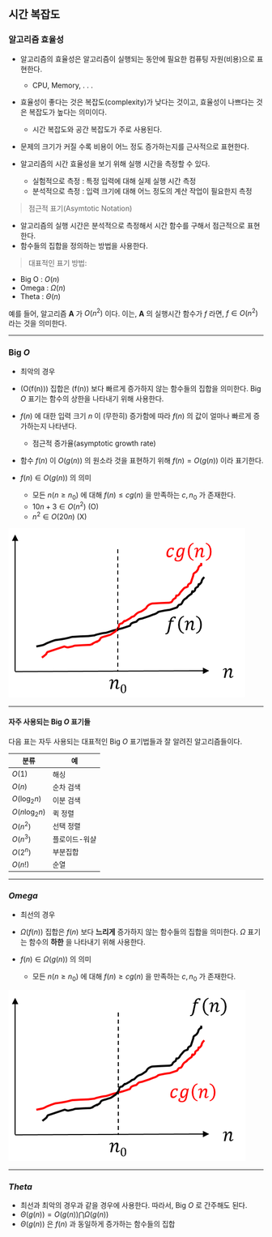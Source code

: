 
## 시간 복잡도


### 알고리즘 효율성

- 알고리즘의 효율성은 알고리즘이 실행되는 동안에 필요한 컴퓨팅 자원(비용)으로 표현한다.
    * CPU, Memory, . . .

- 효율성이 좋다는 것은 복잡도(complexity)가 낮다는 것이고, 효율성이 나쁘다는 것은 복잡도가 높다는 의미이다.
    * 시간 복잡도와 공간 복잡도가 주로 사용된다.

- 문제의 크기가 커질 수록 비용이 어느 정도 증가하는지를 근사적으로 표현한다.

- 알고리즘의 시간 효율성을 보기 위해 실행 시간을 측정할 수 있다. 

    * 실험적으로 측정 : 특정 입력에 대해 실제 실행 시간 측정
    * 분석적으로 측정 : 입력 크기에 대해 어느 정도의 계산 작업이 필요한지 측정


> 점근적 표기(Asymtotic Notation)

- 알고리즘의 실행 시간은 분석적으로 측정해서 시간 함수를 구해서 점근적으로 표현한다.
- 함수들의 집합을 정의하는 방법을 사용한다.


> 대표적인 표기 방법:

- Big O :   $O(n)$
- Omega :   $\Omega(n)$
- Theta :   $\Theta(n)$
    
예를 들어, 알고리즘 **A** 가 $O(n^2)$ 이다. 이는, **A** 의 실행시간 함수가 $f$ 라면, $f \in O(n^2)$ 라는 것을 의미한다.
 
--------------------

### Big *O*

- 최악의 경우
- \(O(f(n))\) 집합은 \(f(n)\) 보다 빠르게 증가하지 않는 함수들의 집합을 의미한다. Big *O* 표기는 함수의 상한을 나타내기 위해 사용한다.
- $f(n)$ 에 대한 입력 크기 $n$ 이 (무한히) 증가함에 따라 $f(n)$ 의 값이 얼마나 빠르게 증가하는지 나타낸다.
    - 점근적 증가율(asymptotic growth rate)
   
- 함수 $f(n)$ 이 $O(g(n))$ 의 원소라 것을 표현하기 위해 $f(n) = O(g(n))$ 이라 표기한다.

- $f(n) \in O(g(n))$ 의 의미

   - 모든 $n(n \ge n_0)$ 에 대해 $f(n) \le cg(n)$ 을 만족하는 $c, n_0$ 가 존재한다.
   - $10n + 3 \in O(n^2)$    (O)
   - $n^2 \in O(20n)$ (X)

![bigo](./img/bigo.png)
    

--------------------

#### 자주 사용되는 Big *O* 표기들

다음 표는 자두 사용되는 대표적인 Big *O* 표기법들과 잘 알려진 알고리즘들이다.

| 분류              | 예                |
| ----------------- | ----------------- |
|$O(1)$             |	해싱          |
|$O(n)$ 			     |    순차 검색     |
|$O(\log_2 n)$  	  |    이분 검색     |
|$O(n \log_2 n)$	  |    퀵 정렬       |
|$O(n^2)$			  |    선택 정렬     |
|$O(n^3)$ 		     |    플로이드-워샬  | 
|$O(2^n)$       	   |	부분집합       |
|$O(n!)$ 			|   순열          |
   
--------------------

### *Omega*

- 최선의 경우
- $\Omega(f(n))$ 집합은 $f(n)$ 보다 **느리게** 증가하지 않는 함수들의 집합을 의미한다.  $\Omega$ 표기는 함수의 **하한** 을 나타내기 위해 사용한다.
- $f(n) \in \Omega(g(n))$ 의 의미

   - 모든 $n(n \ge n_0)$ 에 대해 $f(n) \ge cg(n)$ 을 만족하는 $c, n_0$ 가 존재한다.

![bigo](./img/omega.png)

--------------------

### *Theta*

- 최선과 최악의 경우과 같을 경우에 사용한다. 따라서, Big *O* 로 간주해도 된다.
- $\Theta(g(n)) = O(g(n)) \bigcap \Omega(g(n))$
- $\Theta(g(n))$ 은 $f(n)$ 과 동일하게 증가하는 함수들의 집합

